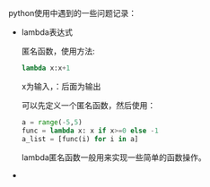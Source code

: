 python使用中遇到的一些问题记录：

* lambda表达式

  匿名函数，使用方法:

  ```python
  lambda x:x+1
  ```

  x为输入，：后面为输出

  可以先定义一个匿名函数，然后使用：

  ```python
  a = range(-5,5)
  func = lambda x: x if x>=0 else -1
  a_list = [func(i) for i in a]
  ```

  lambda匿名函数一般用来实现一些简单的函数操作。

* ​